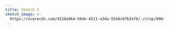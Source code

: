 ```yaml
---
title: Sketch 2
sketch_image: >-
  https://ucarecdn.com/d128a9b4-50de-4511-a3da-55e6c67b2ef8/-/crop/896x900/0,0/-/preview/
---
```


